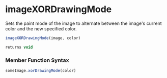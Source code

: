 # imageXORDrawingMode

Sets the paint mode of the image to alternate between the image's current color and the new specified color.

```javascript
imageXORDrawingMode(image, color)
```

```javascript
returns void
```
### Member Function Syntax

```javascript
someImage.xorDrawingMode(color)
```
